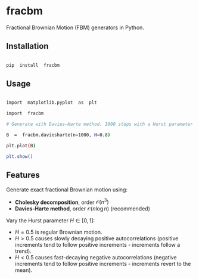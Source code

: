 # fracbm

  

Fractional Brownian Motion (FBM) generators in Python.

  

## Installation

```bash

pip  install  fracbm

```

## Usage

  
```bash

import  matplotlib.pyplot  as  plt

import  fracbm

# Generate with Davies–Harte method. 1000 steps with a Hurst parameter of 0.8

B  =  fracbm.daviesharte(n=1000, H=0.8)

plt.plot(B)

plt.show()

```


## Features

Generate exact fractional Brownian motion using:

-   **Cholesky decomposition**, order $\mathcal{O}(n^3)$
-   **Davies-Harte method**, order $\mathcal{O}(n \log n)$ 	(recommended)  

Vary the Hurst parameter $H \in [0,1]$:

-   $H = 0.5$ is regular Brownian motion.
-   $H > 0.5$ causes slowly decaying positive autocorrelations (positive increments tend to follow positive increments - increments follow a trend).
-   $H < 0.5$ causes fast-decaying negative autocorrelations (negative increments tend to follow positive increments - increments revert to the mean).